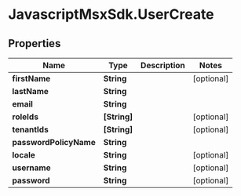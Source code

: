 # JavascriptMsxSdk.UserCreate

## Properties

Name | Type | Description | Notes
------------ | ------------- | ------------- | -------------
**firstName** | **String** |  | [optional] 
**lastName** | **String** |  | 
**email** | **String** |  | 
**roleIds** | **[String]** |  | [optional] 
**tenantIds** | **[String]** |  | [optional] 
**passwordPolicyName** | **String** |  | 
**locale** | **String** |  | [optional] 
**username** | **String** |  | [optional] 
**password** | **String** |  | [optional] 


